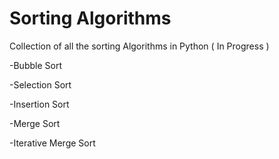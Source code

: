 # Sorting Algorithms
Collection of all the sorting Algorithms in Python ( In Progress )

-Bubble Sort

-Selection Sort

-Insertion Sort

-Merge Sort

-Iterative Merge Sort
